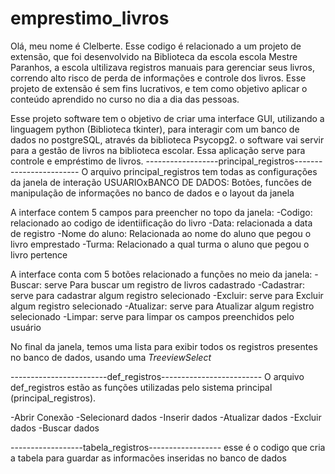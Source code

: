 # emprestimo_livros
Olá, meu nome é Clelberte.
Esse codigo é relacionado a um projeto de extensão, que foi desenvolvido na Biblioteca da escola escola Mestre Paranhos, a escola ultilizava registros manuais para gerenciar seus livros, correndo alto risco de perda de informações e controle dos livros.
Esse projeto de extensão é sem fins lucrativos, e tem como objetivo aplicar o conteúdo aprendido no curso no dia a dia das pessoas.


Esse projeto software tem o objetivo de criar uma interface GUI, utilizando a linguagem python (Biblioteca tkinter), para interagir com um banco de dados no postgreSQL, através da biblioteca Psycopg2.
o software vai servir para a gestão de livros na biblioteca escolar.
Essa aplicação serve para controle e empréstimo de livros.
------------------principal_registros------------------------
 O arquivo principal_registros tem todas as configurações da janela de interação USUARIOxBANCO DE DADOS: Botões, funcões de manipulação de informações no banco de dados e o layout da janela

 A interface contem 5 campos para preencher no topo da janela:
 -Codigo: relacionado ao codigo de identiificação do livro
 -Data: relacionada a data de registro
 -Nome do aluno: Relacionada ao nome do aluno que pegou o livro emprestado
 -Turma: Relacionado a qual turma o aluno que pegou o livro pertence
 


A interface conta com 5 botões relacionado a funções no meio da janela:
-Buscar: serve Para buscar um registro de livros cadastrado
-Cadastrar: serve para cadastrar algum registro selecionado
-Excluir: serve para Excluir algum registro selecionado
-Atualizar: serve para Atualizar algum registro selecionado
-Limpar: serve para limpar os campos preenchidos pelo usuário

No final da janela, temos uma lista para exibir todos os registros presentes no banco de dados, usando uma *TreeviewSelect*

------------------------def_registros-------------------------
O arquivo def_registros estão as funções utilizadas pelo sistema principal (principal_registros).

-Abrir Conexão
-Selecionard dados
-Inserir dados
-Atualizar dados
-Excluir dados
-Buscar dados

------------------tabela_registros------------------
esse é o codigo que cria a tabela para guardar as informacões inseridas no banco de dados








